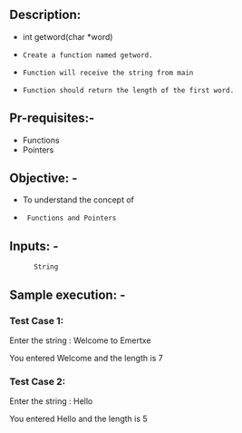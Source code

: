 ## Description:

* int getword(char *word)
*     Create a function named getword.
*     Function will receive the string from main
*     Function should return the length of the first word.
## Pr-requisites:-
* Functions
* Pointers
## Objective: -
* To understand the concept of
*      Functions and Pointers
## Inputs: -
          String
## Sample execution: -
### Test Case 1:

Enter the string : Welcome to Emertxe

You entered Welcome and the length is 7

### Test Case 2:

Enter the string : Hello

You entered Hello and the length is 5
